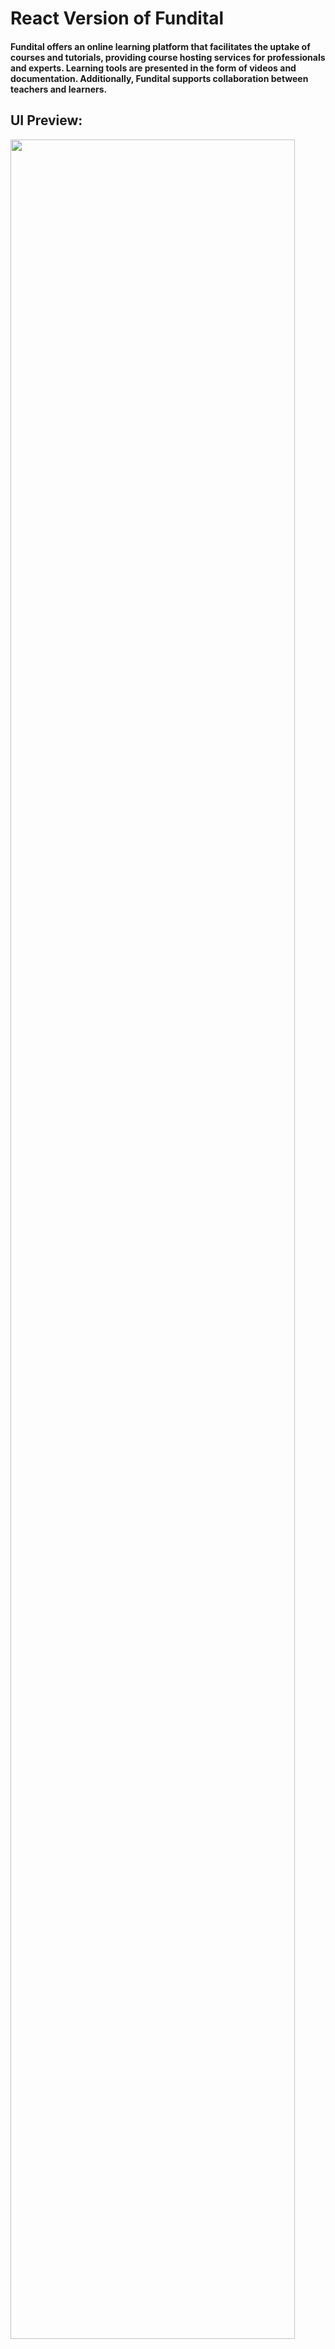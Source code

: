 # React Version of Fundital
#### Fundital offers an online learning platform that facilitates the uptake of courses and tutorials, providing course hosting services for professionals and experts. Learning tools are presented in the form of videos and documentation. Additionally, Fundital supports collaboration between teachers and learners.

## UI Preview:
<img width="95%" src="https://drive.google.com/uc?export=download&id=13H2i5Wcf9SV4kaT33DYrzIMsaeI3kiUx"/>
<img width="95%" src="https://drive.google.com/uc?export=download&id=10UdjJcy_LZXhu7peeHqKMHWV-IEGZRKq"/>
<img width="95%" src="https://drive.google.com/uc?export=download&id=1BWSMdgoDknSM2jPDRjCIO2c14e3_HwbL"/>

## About the project:
This application was bootstrapped with [Create React App](https://github.com/facebook/create-react-app) as a base

#### The following Technologies were used:
<img align="left" src="https://img.shields.io/badge/react-%2320232a.svg?style=for-the-badge&logo=react&logoColor=%2361DAFB"/>
<img align="left" src="https://img.shields.io/badge/React_Router-CA4245?style=for-the-badge&logo=react-router&logoColor=white"/>
<img  src="https://img.shields.io/badge/Firebase-039BE5?style=for-the-badge&logo=Firebase&logoColor=%ffcc32"/>
<ul>
  <li>React Custom Hooks</li>
  <li>React Context</li>
  <li>React Styled Components</li>
</ul>

## The User Interface:
###### I have built the following pages within this application: sign in, sign up, browse & lastly the homepage. There are four different pages, some using protected routes with auth listeners. I used compound components (just a design pattern) to build my components. The styling is all handled via styled components. Using compound components made my actual dumb components really easy to test.

## Data layer and Business Logic:
###### Firebase firestore handles all the data and that data is retrieved using a custom hook; authentication is used on all pages, which is handled by Firebase as well.

## Available Scripts

In the project directory, you can run:

### `npm start`

Runs the app in the development mode.\
Open [http://localhost:3000](http://localhost:3000) to view it in the browser.

The page will reload if you make edits.\
You will also see any lint errors in the console.

